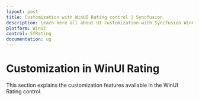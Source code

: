 ```yaml
---
layout: post
title: Customization with WinUI Rating control | Syncfusion
description: Learn here all about UI customization with Syncfusion WinUI Rating Control (SfRating), its elements, and more.
platform: WinUI
control: SfRating
documentation: ug
---
```


# Customization in WinUI Rating

This section explains the customization features available in the WinUI Rating control.
